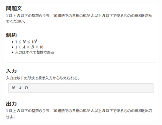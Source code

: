 ![question](https://github.com/kimura-12/AtCoder_Training/blob/master/Beginners_Selection/Some_Sums/question.png)